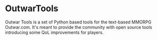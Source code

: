# OutwarTools
Outwar Tools is a set of Python based tools for the text-based MMORPG Outwar.com. It's meant to provide the community with open source tools introducing some QoL improvements for players. 
